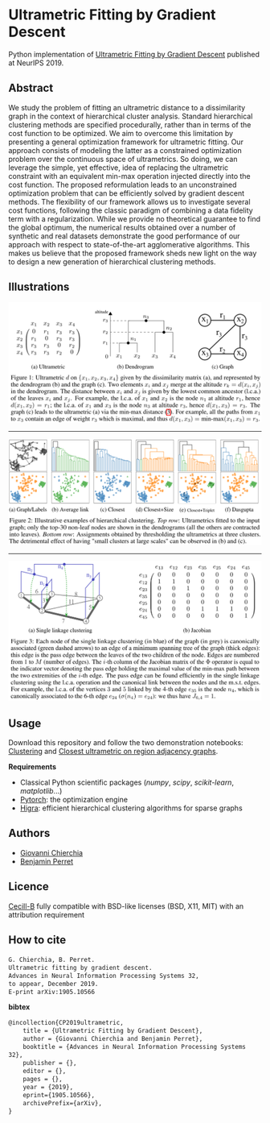 # Ultrametric Fitting by Gradient Descent

Python implementation of [Ultrametric Fitting by Gradient Descent](https://arxiv.org/abs/1905.10566) published at NeurIPS 2019.



## Abstract

We study the problem of fitting an ultrametric distance to a dissimilarity graph in the context of hierarchical cluster analysis. Standard hierarchical clustering methods are specified procedurally, rather than in terms of the cost function to be optimized. We aim to overcome this limitation by presenting a general optimization framework for ultrametric fitting. Our approach consists of modeling the latter as a constrained optimization problem over the continuous space of ultrametrics. So doing, we can leverage the simple, yet effective, idea of replacing the ultrametric constraint with an equivalent min-max operation injected directly into the cost function. The proposed reformulation leads to an unconstrained optimization problem that can be efficiently solved by gradient descent methods. The flexibility of our framework allows us to investigate several cost functions, following the classic paradigm of combining a data fidelity term with a regularization. While we provide no theoretical guarantee to find the global optimum, the numerical results obtained over a number of synthetic and real datasets demonstrate the good performance of our approach with respect to state-of-the-art agglomerative algorithms. This makes us believe that the proposed framework sheds new light on the way to design a new generation of hierarchical clustering methods.



## Illustrations

![](fig1.png)

---

![](fig2.png)

---

![](fig3.png)



## Usage

Download this repository and follow the two demonstration notebooks: [Clustering](https://github.com/PerretB/ultrametric-fitting/blob/master/Clustering.ipynb) and [Closest ultrametric on region adjacency graphs](https://github.com/PerretB/ultrametric-fitting/blob/master/Region_Adjacency_Graphs.ipynb).

**Requirements**

 - Classical Python scientific packages (*numpy*, *scipy*, *scikit-learn*, *matplotlib*...)
 - [Pytorch](https://pytorch.org/get-started/locally/): the optimization engine
 - [Higra](https://github.com/higra/Higra): efficient hierarchical clustering algorithms for sparse graphs



## Authors

- [Giovanni Chierchia](https://perso.esiee.fr/~chierchg/)
- [Benjamin Perret](https://perso.esiee.fr/~perretb/)



## Licence

[Cecill-B](http://www.cecill.info/licences/Licence_CeCILL-B_V1-en.txt) fully compatible with BSD-like licenses (BSD, X11, MIT) with an attribution requirement



## How to cite

	G. Chierchia, B. Perret. 
	Ultrametric fitting by gradient descent.
	Advances in Neural Information Processing Systems 32,
	to appear, December 2019.
	E-print arXiv:1905.10566

**bibtex**

	@incollection{CP2019ultrametric,
		title = {Ultrametric Fitting by Gradient Descent},
		author = {Giovanni Chierchia and Benjamin Perret},
		booktitle = {Advances in Neural Information Processing Systems 32},
		publisher = {},
		editor = {},
		pages = {},
		year = {2019},
		eprint={1905.10566},
		archivePrefix={arXiv},
	}

